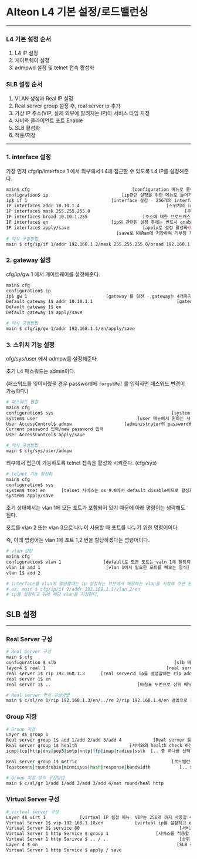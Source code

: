 # Alteon L4 기본 설정/로드밸런싱

---

### L4 기본 설정 순서

1. L4 IP 설정
2. 게이트웨이 설정
3. admpwd 설정 및 telnet 접속 활성화

### SLB 설정 순서

1. VLAN 생성과 Real IP 설정
2. Real server group 설정 후, real server ip 추가
3. 가상 IP 주소(VIP, 실제 외부에 알려지는 IP)아 서비스 타입 지정
4. 서버와 클라이언트 포트 Enable
5. SLB 활성화
6. 적용/저장

---

### 1. interface 설정

가장 먼저 cfg/ip/interface 1 에서 외부에서 L4에 접근할 수 있도록 L4 IP를 설정해준다.

```bash
main$ cfg                                       [configuration 메뉴로 들어가는 명령어]
configration$ ip                            [ip관련 설정을 위한 메뉴로 들어가는 명령어]
ip$ if 1                                [interface 설정 - 256개의 interface 설정 가능]
IP interface$ addr 10.10.1.4                                 [스위치의 interface 주소]
IP interface$ mask 255.255.255.0                                    [주소에 대한 mask]
IP interface$ broad 10.10.1.255                     [주소에 대한 브로드캐스트 address]
IP interface$ en                        [ip와 관련된 설정 후에는 반드시 enable 해야함]
IP interface$ apply/save                            [apply로 설정 활성화(메모리 저장)]
                                          [save로 NVRam에 저장하여 리부팅 후에도 사용]
# 약식 구성방법
main $ cfg/ip/if 1/addr 192.168.1.2/mask 255.255.255.0/broad 192.168.1.255/en
```

### 2. gateway 설정

cfg/ip/gw 1 에서 게이트웨이를 설정해준다.

```bash
main$ cfg
configuration$ ip
ip$ gw 1                              [gateway 를 설정 - gateway는 4개까지 설정 가능]
Default gateway 1$ addr 10.10.1.1                                [gateway 주소 설정]
Default gateway 1$ en                                    
Default gateway 1$ apply/save

# 약식 구성방법
main $ cfg/ip/gw 1/addr 192.168.1.1/en/apply/save
```

### 3. 스위치 기능 설정

cfg/sys/user 에서 admpw를 설정해준다.

초기 L4 패스워드는 admin이다.

(패스워드를 잊어버렸을 경우 password에 `forgetMe!` 를 입력하면 패스워드 변경이 가능하다.)

```bash
# 패스워드 변경
main$ cfg
configuration$ sys                                             [system 메뉴로 들어감]
system$ user                                      [user 메뉴에서 원하는 사용자를 선택]
User AccessControl$ admpw                    [administrator의 password를 변경시 선택]
Current password 입력/new password 입력
User AccessControl$ apply/save

# 약식 구성방법
main $ cfg/sys/user/admpw
```

외부에서 접근이 가능하도록 telnet 접속을 활성화 시켜준다. (cfg/sys)

```bash
# telnet 기능 활성화
main$ cfg
configuration$ sys
system$ tnet en      [telnet 서비스는 os 9.0에서 default disable이므로 활성화 시켜줌]
system$ apply/save
```

초기 상태에서는 vlan 1에 모든 포트가 포함되어 있기 때문에 아래 명령어는 생략해도 된다.

포트를 vlan 2 또는 vlan 3으로 나누어 사용할 때 포트를 나누기 위한 명령어이다.

즉, 아래 명령어는 vlan 1에 포트 1,2 번을 할당하겠다는 명령어이다.

```bash
# vlan 설정
main$ cfg
configuration$ vlan 1                [default로 모든 포트는 valn 1에 할당되어 있다.]
vlan 1$ add 1                         [vlan 1에서 필요한 포트를 빼오는 형식]
vlan 1$ add 2

# interface를 vlan에 할당할때는 ip 설정하는 부분에서 해당하는 vlan을 지정해 주면 된다.
# ex. main $ cfg/ip/if 2/addr 192.168.1.1/vlan 2/en
# ip를 설정하고 뒤에 해당 vlan을 지정한다.
```

## SLB 설정

---

### Real Server 구성

```bash
# Real Server 구성
main $ cfg
configuration $ slb                                             [slb 메뉴로 들어감]
layer4 $ real 1                                              [real server 1번 지정]
real server 1$ rip 192.168.1.3      [real server의 ip를 설정할때는 rip address이다]
real server 1$ en
real server 1$ ..                                 [마침표 두번으로 상위 메뉴로 이동]

# Real server 약식 구성방법
main $ c/sl/re 1/rip 192.168.1.3/en/../re 2/rip 192.168.1.4/en 방법으로 계속
```

### Group 지정

```bash
# Group 지정
Layer 4$ group 1
Real server group 1$ add 1/add 2/add 3/add 4            [Real server 틀을 추가한다.]
Real server group 1$ health                    [서버와의 health check 하는 기준 선택]
icmp|tcp|http|dns|pop3|smtp|nntp|ftp|imap|radius|sslh  [.. 중 하나를 선택할 수 있다.]

Real server group 1$ metric                                    [로드밸런싱 기법 선택]
leastconns|roundrobin|minmisses|hash|response|bandwidth           [.. 중 하나를 선택]

# Group 지정 약식 구성방법
main $ c/sl/gr 1/add 1/add 2/add 3/add 4/met round/heal http
```

### Virtual Server 구성

```bash
# virtual server 구성
Layer 4$ virt 1             [virtual IP 설정 메뉴. VIP는 256개 까지 사용할 수 있다.]
Virtual Server 1$ vip 192.168.1.10/en            [virtual ip를 설정하고 enable 진행]
Virtual Server 1$ service 80                                      [서비스 포트 지정]
Virtual Server 1 http Service $ group 1                  [서비스를 적용할 그룹 지정]
Virtual Server 1 http Serivce $ .. / ..                           [상위 메뉴로 이동]
Layer 4 $ on                                                     [SLB 전체를 활성화]
Virtual Server 1 http Service $ apply / save                              [저장하기] 
```